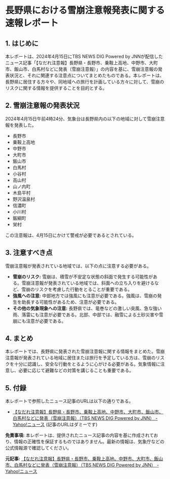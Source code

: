 # 長野県における雪崩注意報発表に関する速報レポート

## 1. はじめに

本レポートは、2024年4月15日にTBS NEWS DIG Powered by JNNが配信したニュース記事「【なだれ注意報】長野県・長野市、乗鞍上高地、中野市、大町市、飯山市、白馬村などに発表（雪崩注意報）」の内容を基に、雪崩注意報の発表状況と、それに関連する注意点についてまとめたものである。本レポートは、長野県に居住する方々や、同地域への旅行を計画している方々に対して、雪崩のリスクに関する情報を提供することを目的とする。

## 2. 雪崩注意報の発表状況

2024年4月15日午前4時24分、気象台は長野県内の以下の地域に対して雪崩注意報を発表した。

* 長野市
* 乗鞍上高地
* 中野市
* 大町市
* 飯山市
* 白馬村
* 小谷村
* 高山村
* 山ノ内町
* 木島平村
* 野沢温泉村
* 信濃町
* 小川村
* 飯綱町
* 栄村

この注意報は、4月15日にかけて警戒が必要であるとされている。

## 3. 注意すべき点

雪崩注意報が発表されている地域では、以下の点に注意する必要がある。

* **雪崩のリスク:** 雪崩は、積雪が不安定な状態の斜面で発生する可能性がある。雪崩注意報が発表されている地域では、斜面への立ち入りを避けるなど、雪崩のリスクを考慮した行動をとることが重要である。
* **強風への注意:** 中部地方では強風にも注意が必要である。強風は、雪崩の発生を助長する可能性があるため、注意が必要である。
* **その他の気象現象への注意:** 長野県では、竜巻などの激しい突風、急な強い雨、落雷にも注意が必要である。北部、中部では、融雪による土砂災害や雪崩にも注意が必要である。

## 4. まとめ

本レポートでは、長野県に発表された雪崩注意報に関する情報をまとめた。雪崩注意報が発表されている地域に居住または旅行を予定している方は、雪崩のリスクを十分に認識し、安全な行動をとるように心がける必要がある。気象情報に注意し、必要に応じて避難などの対策を講じることも重要である。

## 5. 付録

本レポートで参照したニュース記事のURLは以下の通りである。

* [【なだれ注意報】長野県・長野市、乗鞍上高地、中野市、大町市、飯山市、白馬村などに発表（雪崩注意報）（TBS NEWS DIG Powered by JNN） - Yahoo!ニュース](https://news.yahoo.co.jp/articles/xxxxxxxxxxxxxxxxxxxxxxxxxxxxxxxxxxxxxxxx) (記事のURLはダミーです)

**免責事項:** 本レポートは、提供されたニュース記事の内容を基に作成されており、情報の正確性を保証するものではありません。最新の情報は、気象庁などの公式情報源で確認してください。


**元記事:** [【なだれ注意報】長野県・長野市、乗鞍上高地、中野市、大町市、飯山市、白馬村などに発表（雪崩注意報）（TBS NEWS DIG Powered by JNN） - Yahoo!ニュース](https://news.yahoo.co.jp/articles/005c18750eb911396bc38f439d5450376659b51c)